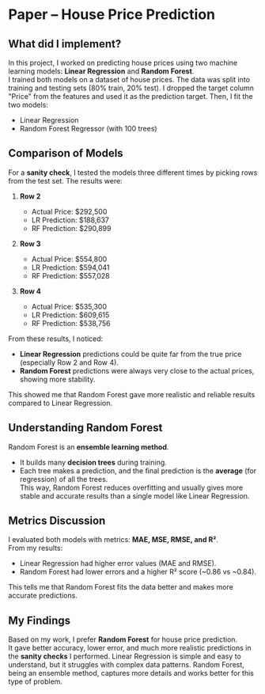 # Paper – House Price Prediction

## What did I implement?
In this project, I worked on predicting house prices using two machine learning models: **Linear Regression** and **Random Forest**.  
I trained both models on a dataset of house prices. The data was split into training and testing sets (80% train, 20% test). I dropped the target column "Price" from the features and used it as the prediction target. Then, I fit the two models:
- Linear Regression
- Random Forest Regressor (with 100 trees)

## Comparison of Models
For a **sanity check**, I tested the models three different times by picking rows from the test set. The results were:

1. **Row 2**  
   - Actual Price: $292,500  
   - LR Prediction: $188,637  
   - RF Prediction: $290,899  

2. **Row 3**  
   - Actual Price: $554,800  
   - LR Prediction: $594,041  
   - RF Prediction: $557,028  

3. **Row 4**  
   - Actual Price: $535,300  
   - LR Prediction: $609,615  
   - RF Prediction: $538,756  

From these results, I noticed:  
- **Linear Regression** predictions could be quite far from the true price (especially Row 2 and Row 4).  
- **Random Forest** predictions were always very close to the actual prices, showing more stability.  

This showed me that Random Forest gave more realistic and reliable results compared to Linear Regression.

## Understanding Random Forest
Random Forest is an **ensemble learning method**.  
- It builds many **decision trees** during training.  
- Each tree makes a prediction, and the final prediction is the **average** (for regression) of all the trees.  
This way, Random Forest reduces overfitting and usually gives more stable and accurate results than a single model like Linear Regression.

## Metrics Discussion
I evaluated both models with metrics: **MAE, MSE, RMSE, and R²**.  
From my results:
- Linear Regression had higher error values (MAE and RMSE).  
- Random Forest had lower errors and a higher R² score (~0.86 vs ~0.84).  

This tells me that Random Forest fits the data better and makes more accurate predictions.

## My Findings
Based on my work, I prefer **Random Forest** for house price prediction.  
It gave better accuracy, lower error, and much more realistic predictions in the **sanity checks** I performed. Linear Regression is simple and easy to understand, but it struggles with complex data patterns. Random Forest, being an ensemble method, captures more details and works better for this type of problem.
